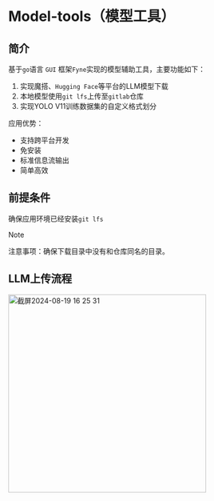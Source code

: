 # Model-tools（模型工具）

## 简介

基于`go`语言 `GUI` 框架`Fyne`实现的模型辅助工具，主要功能如下：

1. 实现魔搭、`Hugging Face`等平台的LLM模型下载
2. 本地模型使用`git lfs`上传至`gitlab`仓库
3. 实现YOLO V11训练数据集的自定义格式划分

应用优势：

- 支持跨平台开发
- 免安装
- 标准信息流输出
- 简单高效

## 前提条件

确保应用环境已经安装`git lfs`

> [!NOTE]
>
> 注意事项：确保下载目录中没有和仓库同名的目录。

## LLM上传流程
<img width="396" alt="截屏2024-08-19 16 25 31" src="https://github.com/user-attachments/assets/22850f13-6e86-4e54-96a8-987f29d85eb9">
